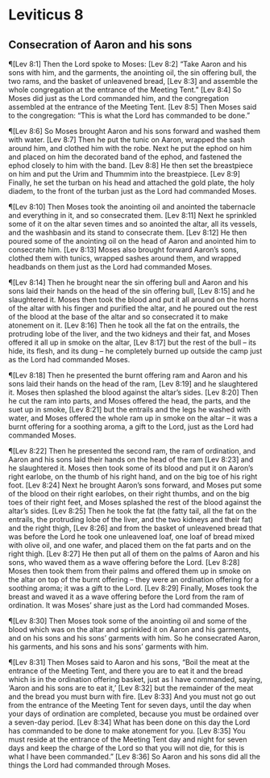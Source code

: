 # Leviticus 8

## Consecration of Aaron and his sons
¶[Lev 8:1] Then the Lord spoke to Moses:
[Lev 8:2] “Take Aaron and his sons with him, and the garments, the anointing oil, the sin offering bull, the two rams, and the basket of unleavened bread,
[Lev 8:3] and assemble the whole congregation at the entrance of the Meeting Tent.”
[Lev 8:4] So Moses did just as the Lord commanded him, and the congregation assembled at the entrance of the Meeting Tent.
[Lev 8:5] Then Moses said to the congregation: “This is what the Lord has commanded to be done.”

¶[Lev 8:6] So Moses brought Aaron and his sons forward and washed them with water.
[Lev 8:7] Then he put the tunic on Aaron, wrapped the sash around him, and clothed him with the robe. Next he put the ephod on him and placed on him the decorated band of the ephod, and fastened the ephod closely to him with the band.
[Lev 8:8] He then set the breastpiece on him and put the Urim and Thummim into the breastpiece.
[Lev 8:9] Finally, he set the turban on his head and attached the gold plate, the holy diadem, to the front of the turban just as the Lord had commanded Moses.

¶[Lev 8:10] Then Moses took the anointing oil and anointed the tabernacle and everything in it, and so consecrated them.
[Lev 8:11] Next he sprinkled some of it on the altar seven times and so anointed the altar, all its vessels, and the washbasin and its stand to consecrate them.
[Lev 8:12] He then poured some of the anointing oil on the head of Aaron and anointed him to consecrate him.
[Lev 8:13] Moses also brought forward Aaron’s sons, clothed them with tunics, wrapped sashes around them, and wrapped headbands on them just as the Lord had commanded Moses.

¶[Lev 8:14] Then he brought near the sin offering bull and Aaron and his sons laid their hands on the head of the sin offering bull,
[Lev 8:15] and he slaughtered it. Moses then took the blood and put it all around on the horns of the altar with his finger and purified the altar, and he poured out the rest of the blood at the base of the altar and so consecrated it to make atonement on it.
[Lev 8:16] Then he took all the fat on the entrails, the protruding lobe of the liver, and the two kidneys and their fat, and Moses offered it all up in smoke on the altar,
[Lev 8:17] but the rest of the bull – its hide, its flesh, and its dung – he completely burned up outside the camp just as the Lord had commanded Moses.

¶[Lev 8:18] Then he presented the burnt offering ram and Aaron and his sons laid their hands on the head of the ram,
[Lev 8:19] and he slaughtered it. Moses then splashed the blood against the altar’s sides.
[Lev 8:20] Then he cut the ram into parts, and Moses offered the head, the parts, and the suet up in smoke,
[Lev 8:21] but the entrails and the legs he washed with water, and Moses offered the whole ram up in smoke on the altar – it was a burnt offering for a soothing aroma, a gift to the Lord, just as the Lord had commanded Moses.

¶[Lev 8:22] Then he presented the second ram, the ram of ordination, and Aaron and his sons laid their hands on the head of the ram
[Lev 8:23] and he slaughtered it. Moses then took some of its blood and put it on Aaron’s right earlobe, on the thumb of his right hand, and on the big toe of his right foot.
[Lev 8:24] Next he brought Aaron’s sons forward, and Moses put some of the blood on their right earlobes, on their right thumbs, and on the big toes of their right feet, and Moses splashed the rest of the blood against the altar’s sides.
[Lev 8:25] Then he took the fat (the fatty tail, all the fat on the entrails, the protruding lobe of the liver, and the two kidneys and their fat) and the right thigh,
[Lev 8:26] and from the basket of unleavened bread that was before the Lord he took one unleavened loaf, one loaf of bread mixed with olive oil, and one wafer, and placed them on the fat parts and on the right thigh.
[Lev 8:27] He then put all of them on the palms of Aaron and his sons, who waved them as a wave offering before the Lord.
[Lev 8:28] Moses then took them from their palms and offered them up in smoke on the altar on top of the burnt offering – they were an ordination offering for a soothing aroma; it was a gift to the Lord.
[Lev 8:29] Finally, Moses took the breast and waved it as a wave offering before the Lord from the ram of ordination. It was Moses’ share just as the Lord had commanded Moses.

¶[Lev 8:30] Then Moses took some of the anointing oil and some of the blood which was on the altar and sprinkled it on Aaron and his garments, and on his sons and his sons’ garments with him. So he consecrated Aaron, his garments, and his sons and his sons’ garments with him.

¶[Lev 8:31] Then Moses said to Aaron and his sons, “Boil the meat at the entrance of the Meeting Tent, and there you are to eat it and the bread which is in the ordination offering basket, just as I have commanded, saying, ‘Aaron and his sons are to eat it,’
[Lev 8:32] but the remainder of the meat and the bread you must burn with fire.
[Lev 8:33] And you must not go out from the entrance of the Meeting Tent for seven days, until the day when your days of ordination are completed, because you must be ordained over a seven-day period.
[Lev 8:34] What has been done on this day the Lord has commanded to be done to make atonement for you.
[Lev 8:35] You must reside at the entrance of the Meeting Tent day and night for seven days and keep the charge of the Lord so that you will not die, for this is what I have been commanded.”
[Lev 8:36] So Aaron and his sons did all the things the Lord had commanded through Moses.
